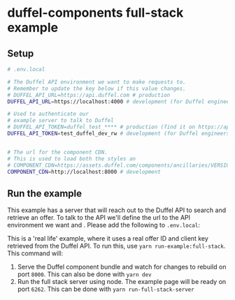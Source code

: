 # duffel-components full-stack example

## Setup

```sh
# .env.local

# The Duffel API environment we want to make requests to.
# Remember to update the key below if this value changes.
# DUFFEL_API_URL=https://api.duffel.com # production
DUFFEL_API_URL=https://localhost:4000 # development (for Duffel engineers only)

# Used to authenticate our
# example server to talk to Duffel
# DUFFEL_API_TOKEN=duffel_test_**** # production (find it on https://app.duffel.com/YOUR_ORG/test/developers/tokens)
DUFFEL_API_TOKEN=test_duffel_dev_rw # development (for Duffel engineers only)


# The url for the component CDN.
# This is used to load both the styles an
# COMPONENT_CDN=https://assets.duffel.com/components/ancillaries/VERSION # production
COMPONENT_CDN=http://localhost:8000 # development
```

## Run the example

This example has a server that will reach out to the Duffel API to search and retrieve an offer.
To talk to the API we'll define the url to the API environment we want and .
Please add the following to `.env.local`:

This is a 'real life' example, where it uses a real offer ID and client key retrieved from the Duffel API. To run this, use `yarn run-example:full-stack`. This command will:

1. Serve the Duffel component bundle and watch for changes to rebuild on port `8000`. This can also be done with `yarn dev`
2. Run the full stack server using node. The example page will be ready on port `6262`. This can be done with `yarn run-full-stack-server`

